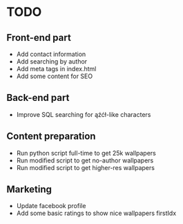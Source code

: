 # TODO

## Front-end part
* Add contact information
* Add searching by author
* Add meta tags in index.html
* Add some content for SEO

## Back-end part
* Improve SQL searching for ąźćł-like characters

## Content preparation
* Run python script full-time to get 25k wallpapers
* Run modified script to get no-author wallpapers
* Run modified script to get higher-res wallpapers

## Marketing
* Update facebook profile
* Add some basic ratings to show nice wallpapers firstIdx
